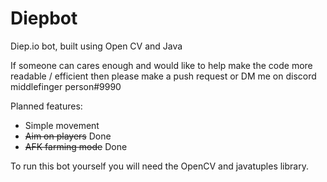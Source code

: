 # Diepbot
Diep.io bot, built using Open CV and Java

If someone can cares enough and would like to help make the code more readable / efficient then please make a push request or DM me on discord middlefinger person#9990

Planned features:
  - Simple movement
  - ~~Aim on players~~ Done
  - ~~AFK farming mode~~ Done

To run this bot yourself you will need the OpenCV and javatuples library.
